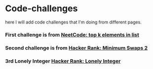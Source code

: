 # Code-challenges
here I will add code challenges that I'm doing from different pages.


### First challenge is from [NeetCode: top k elements in list](https://neetcode.io/problems/top-k-elements-in-list)

### Second challenge is from [Hacker Rank: Minimum Swaps 2]( https://www.hackerrank.com/challenges/minimum-swaps-2 )

### 3rd Lonely Integer [Hacker Rank: Lonely Integer](https://www.hackerrank.com/challenges/one-week-preparation-kit-lonely-integer/problem)